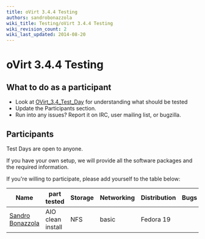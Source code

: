 ```yaml
---
title: oVirt 3.4.4 Testing
authors: sandrobonazzola
wiki_title: Testing/oVirt 3.4.4 Testing
wiki_revision_count: 2
wiki_last_updated: 2014-08-20
---
```


# oVirt 3.4.4 Testing

## What to do as a participant

*   Look at [OVirt_3.4_Test_Day](/develop/release-management/releases/3.4/test-day/) for understanding what should be tested
*   Update the Participants section.
*   Run into any issues? Report it on IRC, user mailing list, or bugzilla.

## Participants

Test Days are open to anyone.

If you have your own setup, we will provide all the software packages and the required information.

If you're willing to participate, please add yourself to the table below:

| Name                                               | part tested       | Storage | Networking | Distribution | Bugs |
|----------------------------------------------------|-------------------|---------|------------|--------------|------|
| [Sandro Bonazzola](https://github.com/sandrobonazzola) | AIO clean install | NFS     | basic      | Fedora 19    |      |
